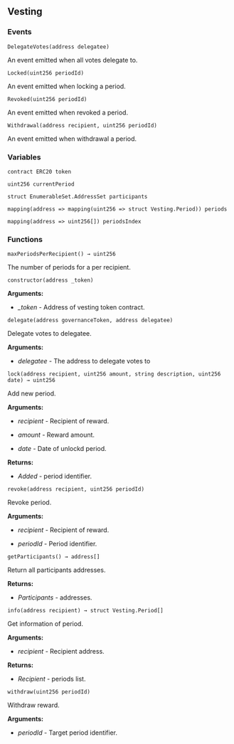 ## Vesting





### Events
```solidity
DelegateVotes(address delegatee)
```

An event emitted when all votes delegate to.



```solidity
Locked(uint256 periodId)
```

An event emitted when locking a period.



```solidity
Revoked(uint256 periodId)
```

An event emitted when revoked a period.



```solidity
Withdrawal(address recipient, uint256 periodId)
```

An event emitted when withdrawal a period.




### Variables
```solidity
contract ERC20 token
```

```solidity
uint256 currentPeriod
```

```solidity
struct EnumerableSet.AddressSet participants
```

```solidity
mapping(address => mapping(uint256 => struct Vesting.Period)) periods
```

```solidity
mapping(address => uint256[]) periodsIndex
```


### Functions
```solidity
maxPeriodsPerRecipient() → uint256
```

The number of periods for a per recipient.



```solidity
constructor(address _token)
```





**Arguments:**
- *_token* - Address of vesting token contract.

```solidity
delegate(address governanceToken, address delegatee)
```

Delegate votes to delegatee.




**Arguments:**
- *delegatee* - The address to delegate votes to

```solidity
lock(address recipient, uint256 amount, string description, uint256 date) → uint256
```

Add new period.




**Arguments:**
- *recipient* - Recipient of reward.

- *amount* - Reward amount.

- *date* - Date of unlockd period.


**Returns:**
- *Added* - period identifier.

```solidity
revoke(address recipient, uint256 periodId)
```

Revoke period.




**Arguments:**
- *recipient* - Recipient of reward.

- *periodId* - Period identifier.

```solidity
getParticipants() → address[]
```

Return all participants addresses.




**Returns:**
- *Participants* - addresses.

```solidity
info(address recipient) → struct Vesting.Period[]
```

Get information of period.




**Arguments:**
- *recipient* - Recipient address.


**Returns:**
- *Recipient* - periods list.

```solidity
withdraw(uint256 periodId)
```

Withdraw reward.




**Arguments:**
- *periodId* - Target period identifier.

